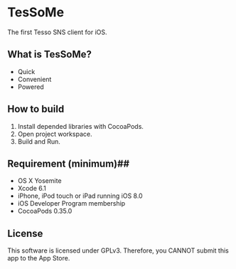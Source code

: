 # TesSoMe #

The first Tesso SNS client for iOS.

## What is TesSoMe? ##

* Quick
* Convenient
* Powered


## How to build ##

1. Install depended libraries with CocoaPods.
2. Open project workspace.
3. Build and Run.


## Requirement (minimum)##

- OS X Yosemite
- Xcode 6.1
- iPhone, iPod touch or iPad running iOS 8.0
- iOS Developer Program membership
- CocoaPods 0.35.0


## License ##

This software is licensed under GPLv3. Therefore, you CANNOT submit this app to the App Store.

